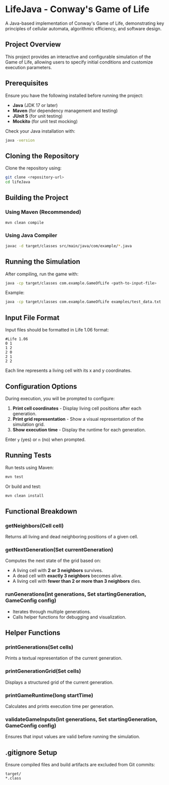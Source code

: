 # LifeJava - Conway's Game of Life

A Java-based implementation of Conway's Game of Life, demonstrating key principles of cellular automata, algorithmic efficiency, and software design.

## Project Overview
This project provides an interactive and configurable simulation of the Game of Life, allowing users to specify initial conditions and customize execution parameters.

## Prerequisites
Ensure you have the following installed before running the project:
- **Java** (JDK 17 or later)
- **Maven** (for dependency management and testing)
- **JUnit 5** (for unit testing)
- **Mockito** (for unit test mocking)

Check your Java installation with:
```sh
java -version
```

## Cloning the Repository
Clone the repository using:
```sh
git clone <repository-url>
cd lifeJava
```

## Building the Project
### Using Maven (Recommended)
```sh
mvn clean compile
```
### Using Java Compiler
```sh
javac -d target/classes src/main/java/com/example/*.java
```

## Running the Simulation
After compiling, run the game with:
```sh
java -cp target/classes com.example.GameOfLife <path-to-input-file>
```
Example:
```sh
java -cp target/classes com.example.GameOfLife examples/test_data.txt
```

## Input File Format
Input files should be formatted in Life 1.06 format:
```
#Life 1.06
0 1
1 2
2 0
2 1
2 2
```
Each line represents a living cell with its x and y coordinates.

## Configuration Options
During execution, you will be prompted to configure:
1. **Print cell coordinates** - Display living cell positions after each generation.
2. **Print grid representation** - Show a visual representation of the simulation grid.
3. **Show execution time** - Display the runtime for each generation.

Enter `y` (yes) or `n` (no) when prompted.

## Running Tests
Run tests using Maven:
```sh
mvn test
```
Or build and test:
```sh
mvn clean install
```

## Functional Breakdown
### getNeighbors(Cell cell)
Returns all living and dead neighboring positions of a given cell.

### getNextGeneration(Set<Cell> currentGeneration)
Computes the next state of the grid based on:
- A living cell with **2 or 3 neighbors** survives.
- A dead cell with **exactly 3 neighbors** becomes alive.
- A living cell with **fewer than 2 or more than 3 neighbors** dies.

### runGenerations(int generations, Set<Cell> startingGeneration, GameConfig config)
- Iterates through multiple generations.
- Calls helper functions for debugging and visualization.

## Helper Functions
### printGenerations(Set<Cell> cells)
Prints a textual representation of the current generation.

### printGenerationGrid(Set<Cell> cells)
Displays a structured grid of the current generation.

### printGameRuntime(long startTime)
Calculates and prints execution time per generation.

### validateGameInputs(int generations, Set<Cell> startingGeneration, GameConfig config)
Ensures that input values are valid before running the simulation.

## .gitignore Setup
Ensure compiled files and build artifacts are excluded from Git commits:
```
target/
*.class
```


